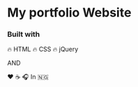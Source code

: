 # My portfolio Website

### Built with

:fire: HTML
:fire: CSS
:fire: jQuery

AND

:heart: :coffee: :headphones: In :nigeria:
